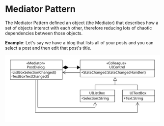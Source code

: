 # Mediator Pattern
The Mediator Pattern defined an object (the Mediator) that describes how a set of objects interact with each other, therefore reducing lots of chaotic dependencies between those objects.

**Example**: Let's say we have a blog that lists all of your posts and you can select a post and then edit that post's title.

![Mediator Pattern - UML](mediator_uml.svg)